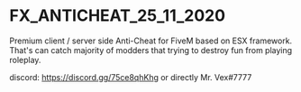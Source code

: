 # FX_ANTICHEAT_25_11_2020

Premium client / server side Anti-Cheat for FiveM based on ESX framework. 
That's can catch majority of modders that trying to destroy fun from playing roleplay.

discord: https://discord.gg/75ce8qhKhg or directly Mr. Vex#7777
